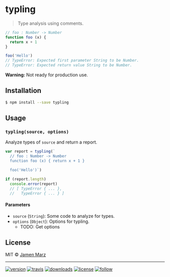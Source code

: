 # typling

> Type analysis using comments.

```js
// foo : Number -> Number
function foo (x) {
  return x + 1
}

foo('Hello')
// TypeError: Expected first parameter String to be Number.
// TypeError: Expected return value String to be Number.
```

**Warning:** Not ready for production use.

## Installation

```sh
$ npm install --save typling
```

## Usage

### `typling(source, options)`

Analyze types of `source` and return a report.

```js
var report = typling(`
  // foo : Number -> Number
  function foo (x) { return x + 1 }  

  foo('Hello')`)

if (report.length)
  console.error(report)
  // [ TypeError { ... },
  //   TypeError { ... } ]
```

#### Parameters

  - `source` (`String`): Some code to analyze for types.
  - `options` (`Object`): Options for typling.
    - TODO: Get options

## License

MIT © [Jamen Marz](https://git.io/jamen)

---

[![version](https://img.shields.io/npm/v/typling.svg?style=flat-square)][package] [![travis](https://img.shields.io/travis/jamen/typling.svg?style=flat-square)](https://travis-ci.org/jamen/typling) [![downloads](https://img.shields.io/npm/dt/typling.svg?style=flat-square)][package] [![license](https://img.shields.io/npm/l/express.svg?style=flat-square)][package] [![follow](https://img.shields.io/github/followers/jamen.svg?style=social&label=Follow)](https://github.com/jamen)

[package]: https://npmjs.org/package/typling
